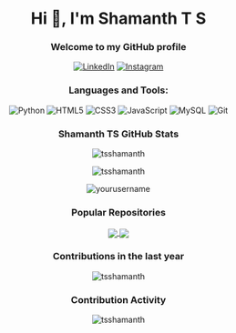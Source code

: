 <h1 align="center">Hi 👋, I'm Shamanth T S</h1>
<h3 align="center">Welcome to my GitHub profile</h3>

<p align="center">
  <a href="https://www.linkedin.com/in/shamanth-sharma-b2678322a"><img src="https://img.icons8.com/fluent/48/000000/linkedin.png" alt="LinkedIn"/></a>
  <a href="https://www.instagram.com/shamanth_sharma?igsh=MWdha3ZlOTEwOHNtYg=="><img src="https://img.icons8.com/fluent/48/000000/instagram-new.png" alt="Instagram"/></a>
</p>

<h3 align="center">Languages and Tools:</h3>
<p align="center">
  <img src="https://img.icons8.com/color/48/000000/python.png" alt="Python"/>
  <img src="https://img.icons8.com/color/48/000000/html-5.png" alt="HTML5"/>
  <img src="https://img.icons8.com/color/48/000000/css3.png" alt="CSS3"/>
  <img src="https://img.icons8.com/color/48/000000/javascript.png" alt="JavaScript"/>
  <img src="https://img.icons8.com/color/48/000000/mysql-logo.png" alt="MySQL"/>
  <img src="https://img.icons8.com/color/48/000000/git.png" alt="Git"/>
</p>

<h3 align="center">Shamanth TS GitHub Stats</h3>
<p align="center">
  <img src="https://github-readme-stats.vercel.app/api?username=tsshamanth&show_icons=true&theme=radical" alt="tsshamanth" />
</p>
<p align="center">
  <img src="https://github-readme-stats.vercel.app/api/top-langs/?username=tsshamanth&layout=compact&theme=radical" alt="tsshamanth" />
</p>
<p align="center">
  <img src="https://github-readme-streak-stats.herokuapp.com/?user=tsshamantht&theme=radical" alt="yourusername" />
</p>

<h3 align="center">Popular Repositories</h3>
<p align="center">
  <a href="https://github.com/tsshamanth/AirCanvas">
    <img align="center" src="https://github-readme-stats.vercel.app/api/pin/?username=tsshamanth&repo=AirCanvas&theme=radical" />
  </a>
  <a href="https://github.com/yourusername/GunZz">
    <img align="center" src="https://github-readme-stats.vercel.app/api/pin/?username=tsshamanth&repo=GunZz&theme=radical" />
  </a>
</p>

<h3 align="center">Contributions in the last year</h3>
<p align="center">
  <img src="https://activity-graph.herokuapp.com/graph?username=tsshamanth&theme=react-dark" alt="tsshamanth" />
</p>

<h3 align="center">Contribution Activity</h3>
<p align="center">
  <img src="https://github-readme-stats.vercel.app/api?username=tsshamanth&show_icons=true&theme=radical" alt="tsshamanth" />
</p>
